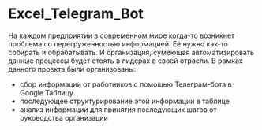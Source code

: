 # Excel_Telegram_Bot

На каждом предприятии в современном мире когда-то возникнет проблема со перегруженностью информацией. Её нужно как-то собирать и обрабатывать. И организация, сумеющая автоматизировать данные процессы будет стоять в лидерах в своей отрасли. В рамках данного проекта были организованы:
- сбор информации от работников с помощью Телеграм-бота в Google Таблицу
- последующее структурирование этой информации в таблице
- анализ информации для принятия последующих шагов от руководства организации



